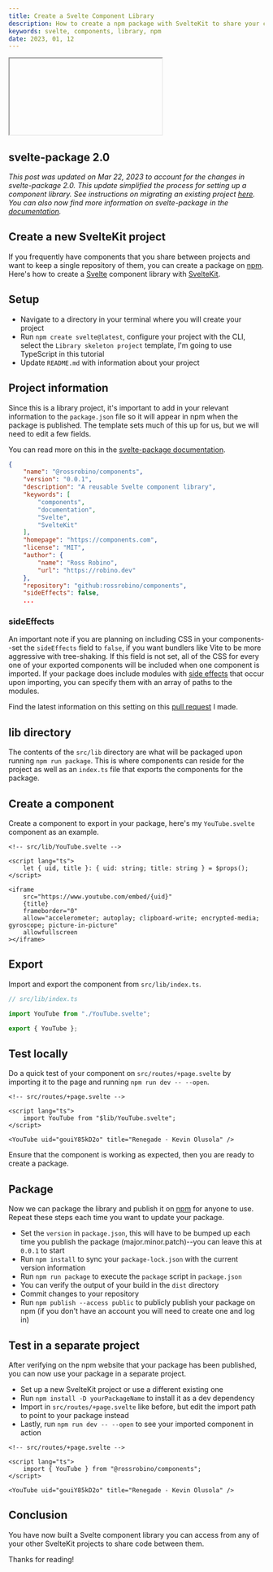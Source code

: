 ```yaml
---
title: Create a Svelte Component Library
description: How to create a npm package with SvelteKit to share your components between projects.
keywords: svelte, components, library, npm
date: 2023, 01, 12
---
```


<drab-youtube uid="_5IZi9xyDFY">
    <iframe data-content loading="lazy"></iframe>
</drab-youtube>

## svelte-package 2.0

_This post was updated on Mar 22, 2023 to account for the changes in svelte-package 2.0. This update simplified the process for setting up a component library. See instructions on migrating an existing project [here](https://github.com/sveltejs/kit/pull/8922). You can also now find more information on svelte-package in the [documentation](https://kit.svelte.dev/docs/packaging)._

## Create a new SvelteKit project

If you frequently have components that you share between projects and want to keep a single repository of them, you can create a package on [npm](https://www.npmjs.com/). Here's how to create a [Svelte](https://svelte.dev) component library with [SvelteKit](https://kit.svelte.dev).

## Setup

- Navigate to a directory in your terminal where you will create your project
- Run `npm create svelte@latest`, configure your project with the CLI, select the `Library skeleton project` template, I'm going to use TypeScript in this tutorial
- Update `README.md` with information about your project

## Project information

Since this is a library project, it's important to add in your relevant information to the `package.json` file so it will appear in npm when the package is published. The template sets much of this up for us, but we will need to edit a few fields.

You can read more on this in the [svelte-package documentation](https://kit.svelte.dev/docs/packaging).

```json
{
	"name": "@rossrobino/components",
	"version": "0.0.1",
	"description": "A reusable Svelte component library",
	"keywords": [
		"components",
		"documentation",
		"Svelte",
		"SvelteKit"
	],
	"homepage": "https://components.com",
	"license": "MIT",
	"author": {
		"name": "Ross Robino",
		"url": "https://robino.dev"
	},
	"repository": "github:rossrobino/components",
	"sideEffects": false,
	...
```

### sideEffects

An important note if you are planning on including CSS in your components--set the `sideEffects` field to `false`, if you want bundlers like Vite to be more aggressive with tree-shaking. If this field is not set, all of the CSS for every one of your exported components will be included when one component is imported. If your package does include modules with [side effects](https://webpack.js.org/guides/tree-shaking/#mark-the-file-as-side-effect-free) that occur upon importing, you can specify them with an array of paths to the modules.

Find the latest information on this setting on this [pull request](https://github.com/sveltejs/kit/pull/10691) I made.

## lib directory

The contents of the `src/lib` directory are what will be packaged upon running `npm run package`. This is where components can reside for the project as well as an `index.ts` file that exports the components for the package.

## Create a component

Create a component to export in your package, here's my `YouTube.svelte` component as an example.

```svelte
<!-- src/lib/YouTube.svelte -->

<script lang="ts">
	let { uid, title }: { uid: string; title: string } = $props();
</script>

<iframe
	src="https://www.youtube.com/embed/{uid}"
	{title}
	frameborder="0"
	allow="accelerometer; autoplay; clipboard-write; encrypted-media; gyroscope; picture-in-picture"
	allowfullscreen
></iframe>
```

## Export

Import and export the component from `src/lib/index.ts`.

```ts
// src/lib/index.ts

import YouTube from "./YouTube.svelte";

export { YouTube };
```

## Test locally

Do a quick test of your component on `src/routes/+page.svelte` by importing it to the page and running `npm run dev -- --open`.

```svelte
<!-- src/routes/+page.svelte -->

<script lang="ts">
	import YouTube from "$lib/YouTube.svelte";
</script>

<YouTube uid="gouiY85kD2o" title="Renegade - Kevin Olusola" />
```

Ensure that the component is working as expected, then you are ready to create a package.

## Package

Now we can package the library and publish it on [npm](https://www.npmjs.com/) for anyone to use. Repeat these steps each time you want to update your package.

- Set the `version` in `package.json`, this will have to be bumped up each time you publish the package (major.minor.patch)--you can leave this at `0.0.1` to start
- Run `npm install` to sync your `package-lock.json` with the current version information
- Run `npm run package` to execute the `package` script in `package.json`
- You can verify the output of your build in the `dist` directory
- Commit changes to your repository
- Run `npm publish --access public` to publicly publish your package on npm (if you don't have an account you will need to create one and log in)

## Test in a separate project

After verifying on the npm website that your package has been published, you can now use your package in a separate project.

- Set up a new SvelteKit project or use a different existing one
- Run `npm install -D yourPackageName` to install it as a dev dependency
- Import in `src/routes/+page.svelte` like before, but edit the import path to point to your package instead
- Lastly, run `npm run dev -- --open` to see your imported component in action

```svelte
<!-- src/routes/+page.svelte -->

<script lang="ts">
	import { YouTube } from "@rossrobino/components";
</script>

<YouTube uid="gouiY85kD2o" title="Renegade - Kevin Olusola" />
```

## Conclusion

You have now built a Svelte component library you can access from any of your other SvelteKit projects to share code between them.

Thanks for reading!
